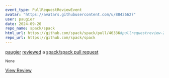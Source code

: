 ```yaml
---
event_type: PullRequestReviewEvent
avatar: "https://avatars.githubusercontent.com/u/8842662?"
user: paugier
date: 2024-09-20
repo_name: spack/spack
html_url: https://github.com/spack/spack/pull/46336#pullrequestreview-2319302882
repo_url: https://github.com/spack/spack
---
```


<a href='https://github.com/paugier' target='_blank'>paugier</a> <a href='https://github.com/spack/spack/pull/46336#pullrequestreview-2319302882' target='_blank'>reviewed</a> a <a href='https://github.com/spack/spack/pull/46336' target='_blank'>spack/spack pull request</a>

<small>None</small>

<a href='https://github.com/spack/spack/pull/46336#pullrequestreview-2319302882' target='_blank'>View Review</a>